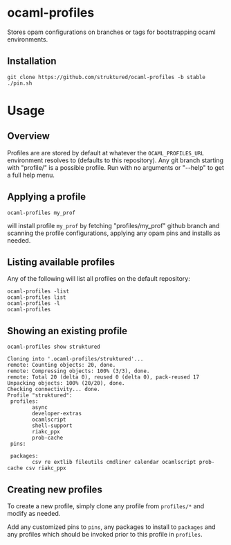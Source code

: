 # ocaml-profiles
Stores opam configurations on branches or tags for bootstrapping ocaml environments.

## Installation

```
git clone https://github.com/struktured/ocaml-profiles -b stable
./pin.sh
```

# Usage

## Overview
Profiles are are stored by default at whatever the ```OCAML_PROFILES_URL``` environment resolves to (defaults to this repository).
Any git branch starting with "profile/" is a possible profile. Run with no arguments or "--help" 
to get a full help menu.

## Applying a profile

```ocaml-profiles my_prof```

will install profile ```my_prof``` by fetching "profiles/my_prof" github branch and scanning the profile configurations, 
applying any opam pins and installs as needed.

## Listing available profiles

Any of the following will list all profiles on the default repository:

```
ocaml-profiles -list 
ocaml-profiles list
ocaml-profiles -l
ocaml-profiles
```

## Showing an existing profile

```
ocaml-profiles show struktured

Cloning into '.ocaml-profiles/struktured'...
remote: Counting objects: 20, done.
remote: Compressing objects: 100% (3/3), done.
remote: Total 20 (delta 0), reused 0 (delta 0), pack-reused 17
Unpacking objects: 100% (20/20), done.
Checking connectivity... done.
Profile "struktured":
 profiles:
        async
        developer-extras
        ocamlscript
        shell-support
        riakc_ppx
        prob-cache
 pins:

 packages:
        csv re extlib fileutils cmdliner calendar ocamlscript prob-cache csv riakc_ppx

```


## Creating new profiles

To create a new profile, simply clone any profile from ```profiles/*``` and modify as needed.

Add any customized pins to ```pins```, any packages to install to ```packages``` and any profiles
which should be invoked prior to this profile in ```profiles```. 


